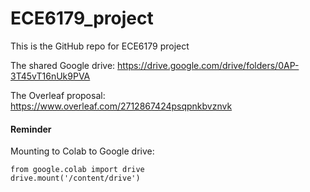 # ECE6179_project
This is the GitHub repo for ECE6179 project

The shared Google drive: https://drive.google.com/drive/folders/0AP-3T45vT16nUk9PVA

The Overleaf proposal: https://www.overleaf.com/2712867424psqpnkbvznvk

#### Reminder

Mounting to Colab to Google drive:
```
from google.colab import drive
drive.mount('/content/drive')
```
